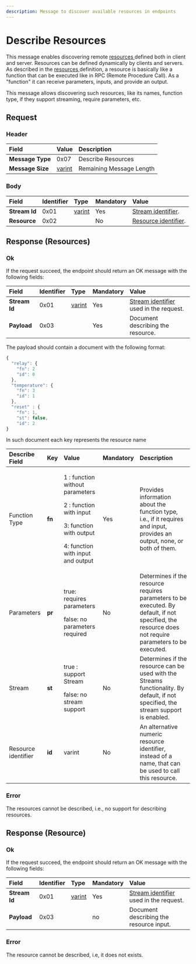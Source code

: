 ```yaml
---
description: Message to discover available resources in endpoints
---
```


# Describe Resources

This message enables discovering remote [resources ](../definitions.md#resources)defined both in client and server. Resources can be defined dynamically by clients and servers. As described in the [resources ](../definitions.md#resources)definition, a resource is basically like a function that can be executed like in RPC \(Remote Procedure Call\). As a "function" it can receive parameters, inputs, and provide an output. 

This message allows discovering such resources, like its names, function type, if they support streaming, require parameters, etc.

## Request

### Header

| Field | Value | Description |
| :--- | :--- | :--- |
| **Message Type** | 0x07 | Describe Resources |
| **Message Size** | [varint](../definitions.md#varint) | Remaining Message Length |

### Body

| Field | Identifier | Type | Mandatory | Value |
| :--- | :--- | :--- | :--- | :--- |
| **Stream Id** | 0x01 | [varint](../definitions.md#varint) | Yes | [Stream identifier](../definitions.md#stream-identifier). |
| **Resource**  | 0x02 |  | No | [Resource identifier](../definitions.md#resource-definition).  |

## Response \(Resources\)

### Ok

If the request succeed, the endpoint should return an OK message with the following fields:

| Field | Identifier | Type | Mandatory | Value |
| :--- | :--- | :--- | :--- | :--- |
| **Stream Id** | 0x01 | [varint](../definitions.md#varint) | Yes | [Stream identifier](../definitions.md#stream-identifier) used in the request. |
| **Payload** | 0x03 |  | Yes | Document describing the resource. |

The payload should contain a document with the following format:

```javascript
{
  "relay": {
    "fn": 2
    "id": 0
  },
  "temperature": {
    "fn": 3
    "id": 1
  },
  "reset" : {
    "fn": 1,
    "st": false,
    "id": 2
}
```

In such document each key represents the resource name

<table>
  <thead>
    <tr>
      <th style="text-align:left">Describe Field</th>
      <th style="text-align:left">Key</th>
      <th style="text-align:left">Value</th>
      <th style="text-align:left">Mandatory</th>
      <th style="text-align:left">Description</th>
    </tr>
  </thead>
  <tbody>
    <tr>
      <td style="text-align:left">Function Type</td>
      <td style="text-align:left"><b>fn</b>
      </td>
      <td style="text-align:left">
        <p>1 : function without parameters</p>
        <p>2 : function with input</p>
        <p>3: function with output</p>
        <p>4: function with input and output</p>
      </td>
      <td style="text-align:left">Yes</td>
      <td style="text-align:left">Provides information about the function type, i.e., if it requires and
        input, provides an output, none, or both of them.</td>
    </tr>
    <tr>
      <td style="text-align:left">Parameters</td>
      <td style="text-align:left"><b>pr</b>
      </td>
      <td style="text-align:left">
        <p>true: requires parameters</p>
        <p>false: no parameters required</p>
      </td>
      <td style="text-align:left">No</td>
      <td style="text-align:left">Determines if the resource requires parameters to be executed. By default,
        if not specified, the resource does not require parameters to be executed.</td>
    </tr>
    <tr>
      <td style="text-align:left">Stream</td>
      <td style="text-align:left"><b>st</b>
      </td>
      <td style="text-align:left">
        <p>true : support Stream</p>
        <p>false: no stream support</p>
      </td>
      <td style="text-align:left">No</td>
      <td style="text-align:left">Determines if the resource can be used with the Streams functionality.
        By default, if not specified, the stream support is enabled.</td>
    </tr>
    <tr>
      <td style="text-align:left">Resource identifier</td>
      <td style="text-align:left"><b>id</b>
      </td>
      <td style="text-align:left">varint</td>
      <td style="text-align:left">No</td>
      <td style="text-align:left">An alternative numeric resource identifier, instead of a name, that can
        be used to call this resource.</td>
    </tr>
  </tbody>
</table>

### Error

The resources cannot be described, i.e., no support for describing resources.

## Response \(Resource\)

### Ok

If the request succeed, the endpoint should return an OK message with the following fields:

| Field | Identifier | Type | Mandatory | Value |
| :--- | :--- | :--- | :--- | :--- |
| **Stream Id** | 0x01 | [varint](../definitions.md#varint) | Yes | [Stream identifier](../definitions.md#stream-identifier) used in the request. |
| **Payload** | 0x03 |  | no | Document describing the resource input. |

### Error

The resource cannot be described, i.e, it does not exists.

